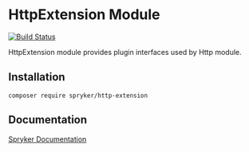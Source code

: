 # HttpExtension Module
[![Build Status](https://travis-ci.org/spryker/http-extension.svg)](https://travis-ci.org/spryker/http-extension)

HttpExtension module provides plugin interfaces used by Http module.

## Installation

```
composer require spryker/http-extension
```

## Documentation

[Spryker Documentation](https://documentation.spryker.com/module_guide/overview.htm)
